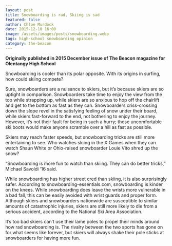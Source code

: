 ```yaml
---
layout: post
title: Snowboarding is rad, Skiing is sad
featured: false
author: Chloe Murdock
date: 2015-12-10 16:00
image: /assets/images/posts/snowboarding.webp
tags: high-school snowboarding opinion
category: the-beacon
---
```


**Originally published in 2015 December issue of The Beacon magazine for Olentangy High School**

Snowboarding is cooler than its polar opposite. With its origins in surfing, how could skiing compete?

Sure, snowboarders are a nuisance to skiers, but it’s because skiers are so uptight in comparison. Snowboarders take time to enjoy the view from the top while strapping up, while skiers are so anxious to hop off the chairlift and get to the bottom as fast as they can. Snowboarders criss-crossing down the slope revel in the satisfying feeling of snow under their board, while skiers fast-forward to the end, not bothering to enjoy the journey. However, it’s not their fault for being in such a hurry; those uncomfortable ski boots would make anyone scramble over a hill as fast as possible.

Skiers may reach faster speeds, but snowboarding tricks are still more entertaining to see. Who watches skiing in the X Games when they can watch Shaun White or Ohio-raised snowboarder Louie Vito shred up the snow?

“Snowboarding is more fun to watch than skiing. They can do better tricks,” Michael Savoldi ‘16 said.

While snowboarding has higher street cred than skiing, it is also surprisingly safer. According to snowboarding-essentials.com, snowboarding is kinder on the knees. While snowboarding does leave the wrists more vulnerable in a bad fall, this can be easily avoided with wrist guards and proper form. Although skiers and snowboarders nationwide are susceptible to similar amounts of catastrophic injuries, skiers are still more likely to die from a serious accident, according to the National Ski Area Association.

It’s too bad skiers can’t use their lame poles to propel their minds around how rad snowboarding is. The rivalry between the two sports has gone on for what seems like forever, but skiers will always shake their pole sticks at snowboarders for having more fun.
